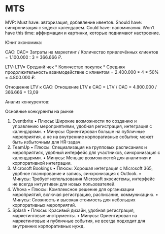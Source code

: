 # MTS
MVP:
Must have: авторизация, добавление ивентов.
Should have: синхронизация с яндекс календарем.
Could have: напоминания.
Won’t have this time: аффирмации и картинки, которые поднимают настроение.

Юнит экономика:

САС:
САС= Затраты на маркетинг / Количество привлечённых клиентов = 1.100.000 : 3 = 366.666 ₽.

LTV:
LTV= Средний чек * Количество покупок * Средняя продолжительность взаимодействие с клиентом = 2.400.000 * 4 * 50% = 4.800.000 ₽.

Отношение LTV к CAC:
Отношение LTV к CAC = LTV / CAC = 4.800.000 / 366.666 = 13,09 

Анализ конкурентов:

Основные конкуренты на рынке
1. Eventbrite
•	Плюсы: Широкие возможности по созданию и управлению мероприятиями, удобная регистрация, интеграция с календарями.
•	Минусы: Ориентирован больше на публичные мероприятия, а не на внутренние корпоративные события; может быть избыточным для HR-задач.
2. TeamUp
•	Плюсы: Специализация на групповых расписаниях и мероприятиях, удобный интерфейс для участников, синхронизация с календарями.
•	Минусы: Меньше возможностей для аналитики и корпоративной интеграции.
3. Microsoft Bookings
•	Плюсы: Хорошая интеграция с Microsoft 365, удобное планирование и запись, синхронизация с Outlook.
•	Минусы: Требует использования Microsoft экосистемы, интерфейс не всегда интуитивен для новых пользователей.
4. Whova
•	Плюсы: Комплексное решение для организации мероприятий, включая регистрацию, расписание, коммуникацию.
•	Минусы: Сложность и высокая стоимость для небольших корпоративных мероприятий.
5. Splash
•	Плюсы: Красивый дизайн, удобная регистрация, маркетинговые инструменты.
•	Минусы: Ориентирован на маркетинговые и публичные события, не всегда подходит для внутренних корпоративных нужд.



